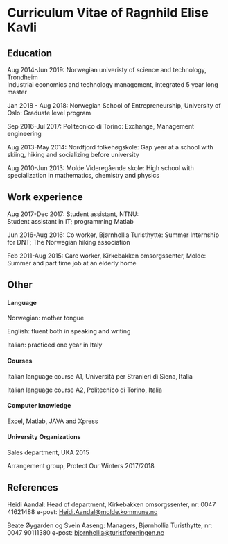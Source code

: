 # Curriculum Vitae of Ragnhild Elise Kavli

## **Education**

Aug 2014-Jun 2019: Norwegian univeristy of science and technology, Trondheim                                         
	Industrial economics and technology management, integrated 5 year long master
	
Jan 2018 - Aug 2018: Norwegian School of Entrepreneurship, University of Oslo: 										Graduate level program
	
Sep 2016-Jul 2017: Politecnico di Torino: 														Exchange, Management engineering
	   
Aug 2013-May 2014: Nordfjord folkehøgskole: Gap year at a school with skiing, hiking and socializing before university
	
Aug 2010-Jun 2013: Molde Videregående skole: 
	High school with specialization in mathematics, chemistry and physics
 
	   

## **Work experience**	     

Aug 2017-Dec 2017: Student assistant, NTNU:  
	Student assistant in IT; programming Matlab
	
Jun 2016-Aug 2016: Co worker, Bjørnhollia Turisthytte: 
	Summer Internship for DNT; The Norwegian hiking association 
	
Feb 2011-Aug 2015: Care worker, Kirkebakken omsorgssenter, Molde: 
	Summer and part time job at an elderly home


## **Other**                

#### Language

Norwegian: mother tongue

English: fluent both in speaking and writing

Italian: practiced one year in Italy
                                                
#### Courses

Italian language course A1, Università per Stranieri di Siena, Italia

Italian language course A2, Politecnico di Torino, Italia

#### Computer knowledge	

Excel, Matlab, JAVA and Xpress

#### University Organizations
Sales department, UKA 2015

Arrangement group, Protect Our Winters 2017/2018



## **References**
Heidi Aandal: Head of department, Kirkebakken omsorgssenter, nr: 0047 41621488
e-post: Heidi.Aandal@molde.kommune.no

Beate Øygarden og Svein Aaseng:	Managers, Bjørnhollia Turisthytte, nr: 0047 90111380 
e-post: bjornhollia@turistforeningen.no




